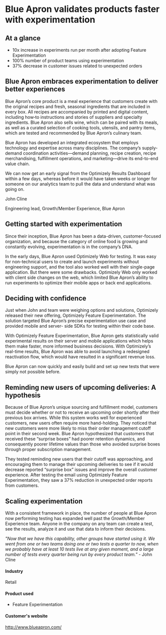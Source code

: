 # Blue Apron validates products faster with experimentation

## At a glance

- 10x increase in experiments run per month after adopting Feature Experimentation
- 100% number of product teams using experimentation
- 37% decrease in customer issues related to unexpected orders

## Blue Apron embraces experimentation to deliver better experiences

Blue Apron’s core product is a meal experience that customers create with the
original recipes and fresh, seasonal ingredients that are included in every box.
All recipes are accompanied by printed and digital content, including how‑to
instructions and stories of suppliers and specialty ingredients. Blue Apron also
sells wine, which can be paired with its meals, as well as a curated selection
of cooking tools, utensils, and pantry items, which are tested and recommended
by Blue Apron’s culinary team.

Blue Apron has developed an integrated ecosystem that employs technology and
expertise across many disciplines. The company’s supply-demand coordination
activities—demand planning, recipe creation, recipe merchandising, fulfillment
operations, and marketing—drive its end-to-end value chain.

We can now get an early signal from the Optimizely Results Dashboard within a
few days, whereas before it would have taken weeks or longer for someone on our
analytics team to pull the data and understand what was going on.

John Cline

Engineering lead, Growth/Member Experience, Blue Apron

## Getting started with experimentation

Since their inception, Blue Apron has been a data-driven, customer-focused
organization, and because the category of online food is growing and constantly
evolving, experimentation is in the company’s DNA.

In the early days, Blue Apron used Optimizely Web for testing. It was easy for
non-technical users to create and launch experiments without engineering
support, and the tool also worked well with their single-page application. But
there were some drawbacks. Optimizely Web only worked with client side changes
on the web, which limited Blue Apron’s ability to run experiments to optimize
their mobile apps or back end applications.

## Deciding with confidence

Just when John and team were weighing options and solutions, Optimizely released
their new offering, Optimizely Feature Experimentation. The solution targeted
Blue Apron’s precise experimentation use case and provided mobile and server-
side SDKs for testing within their code base.

With Optimizely Feature Experimentation, Blue Apron gets statistically valid
experimental results on their server and mobile applications which helps them
make faster, more informed business decisions. With Optimizely’s real-time
results, Blue Apron was able to avoid launching a redesigned reactivation flow,
which would have resulted in a significant revenue loss.

Blue Apron can now quickly and easily build and set up new tests that were
simply not possible before.

## Reminding new users of upcoming deliveries: A hypothesis

Because of Blue Apron’s unique sourcing and fulfillment model, customers must
decide whether or not to receive an upcoming order shortly after their previous
box arrives. While this system works well for experienced customers, new users
often require more hand-holding. They noticed that new customers were more
likely to miss their order management cutoff point in their second week. Blue
Apron hypothesized that customers that received these “surprise boxes” had
poorer retention dynamics, and consequently poorer lifetime values than those
who avoided surprise boxes through proper subscription management.

They tested reminding new users that their cutoff was approaching, and
encouraging them to manage their upcoming deliveries to see if it would decrease
reported “surprise box” issues and improve the overall customer experience.
After testing the email using Optimizely Feature Experimentation, they saw a 37%
reduction in unexpected order reports from customers.

## Scaling experimentation

With a consistent framework in place, the number of people at Blue Apron now
performing testing has expanded well past the Growth/Member Experience team.
Anyone in the company on any team can create a test, see the results, analyze it
and use that data to inform their decisions.

_"Now that we have this capability, other groups have started using it. We went
from one or two teams doing one or two tests a quarter to now, when we probably
have at least 10 tests live at any given moment, and a large number of tests
every quarter being run by every product team."_ - John Cline

#### Industry

Retail

#### Product used

- Feature Experimentation

#### Customer's website

http://www.blueapron.com/
